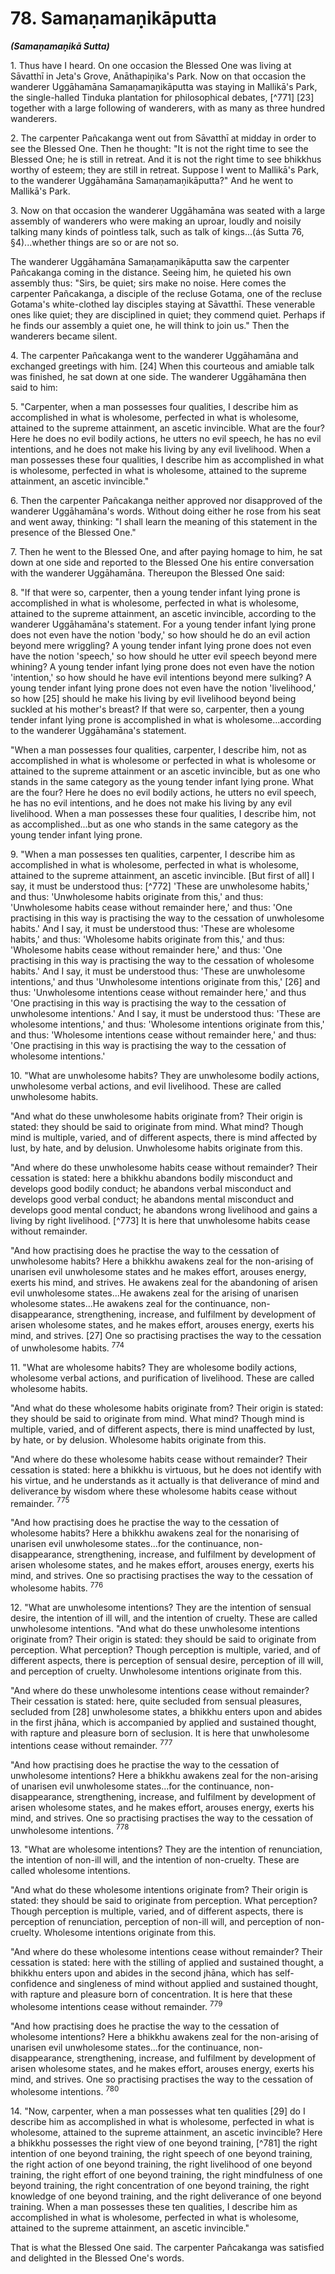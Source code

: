 # 78. Samaṇamaṇ̣̣ikāputta
***(Samaṇamaṇ̣̣ikā Sutta)***

1\. Thus have I heard. On one occasion the Blessed One was living at Sāvatthī in Jeta's Grove, Anāthapiṇ̣ika's Park. Now on that occasion the wanderer Uggāhamāna Samaṇamaṇ̣ikāputta was staying in Mallikā's Park, the single-halled Tinduka plantation for philosophical debates, [^771] [23] together with a large following of wanderers, with as many as three hundred wanderers.

2\. The carpenter Pañcakanga went out from Sāvatthī at midday in order to see the Blessed One. Then he thought: "It is not the right time to see the Blessed One; he is still in retreat. And it is not the right time to see bhikkhus worthy of esteem; they are still in retreat. Suppose I went to Mallikā's Park, to the wanderer Uggāhamāna Samaṇamaṇ̣ikāputta?" And he went to Mallikā's Park.

3\. Now on that occasion the wanderer Uggāhamāna was seated with a large assembly of wanderers who were making an uproar, loudly and noisily talking many kinds of pointless talk, such as talk of kings...(ás Sutta 76, §4)...whether things are so or are not so.

The wanderer Uggāhamāna Samaṇamaṇ̣ikāputta saw the carpenter Pañcakanga coming in the distance. Seeing him, he quieted his own assembly thus: "Sirs, be quiet; sirs make no noise. Here comes the carpenter Pañcakanga, a disciple of the recluse Gotama, one of the recluse Gotama's white-clothed lay disciples staying at Sāvatthī. These venerable ones like quiet; they are disciplined in quiet; they commend quiet. Perhaps if he finds our assembly a quiet one, he will think to join us." Then the wanderers became silent.

4\. The carpenter Pañcakanga went to the wanderer Uggāhamāna and exchanged greetings with him. [24] When this
courteous and amiable talk was finished, he sat down at one side. The wanderer Uggāhamāna then said to him:

5\. "Carpenter, when a man possesses four qualities, I describe him as accomplished in what is wholesome, perfected in what is wholesome, attained to the supreme attainment, an ascetic invincible. What are the four? Here he does no evil bodily actions, he utters no evil speech, he has no evil intentions, and he does not make his living by any evil livelihood. When a man possesses these four qualities, I describe him as accomplished in what is wholesome, perfected in what is wholesome, attained to the supreme attainment, an ascetic invincible."

6\. Then the carpenter Pañcakanga neither approved nor disapproved of the wanderer Uggāhamāna's words. Without doing either he rose from his seat and went away, thinking: "I shall learn the meaning of this statement in the presence of the Blessed One."

7\. Then he went to the Blessed One, and after paying homage to him, he sat down at one side and reported to the Blessed One his entire conversation with the wanderer Uggāhamāna. Thereupon the Blessed One said:

8\. "If that were so, carpenter, then a young tender infant lying prone is accomplished in what is wholesome, perfected in what is wholesome, attained to the supreme attainment, an ascetic invincible, according to the wanderer Uggāhamāna's statement. For a young tender infant lying prone does not even have the notion 'body,' so how should he do an evil action beyond mere wriggling? A young tender infant lying prone does not even have the notion 'speech,' so how should he utter evil speech beyond mere whining? A young tender infant lying prone does not even have the notion 'intention,' so how should he have evil intentions beyond mere sulking? A young tender infant lying prone does not even have the notion 'livelihood,' so how [25] should he make his living by evil livelihood beyond being suckled at his mother's breast? If that were so, carpenter, then a young tender infant lying prone is accomplished in what is wholesome...according to the wanderer Uggāhamāna's statement.

"When a man possesses four qualities, carpenter, I describe him, not as accomplished in what is wholesome or perfected in
what is wholesome or attained to the supreme attainment or an ascetic invincible, but as one who stands in the same category as the young tender infant lying prone. What are the four? Here he does no evil bodily actions, he utters no evil speech, he has no evil intentions, and he does not make his living by any evil livelihood. When a man possesses these four qualities, I describe him, not as accomplished...but as one who stands in the same category as the young tender infant lying prone.

9\. "When a man possesses ten qualities, carpenter, I describe him as accomplished in what is wholesome, perfected in what is wholesome, attained to the supreme attainment, an ascetic invincible. [But first of all] I say, it must be understood thus: [^772] 'These are unwholesome habits,' and thus: 'Unwholesome habits originate from this,' and thus: 'Unwholesome habits cease without remainder here,' and thus: 'One practising in this way is practising the way to the cessation of unwholesome habits.' And I say, it must be understood thus: 'These are wholesome habits,' and thus: 'Wholesome habits originate from this,' and thus: 'Wholesome habits cease without remainder here,' and thus: 'One practising in this way is practising the way to the cessation of wholesome habits.' And I say, it must be understood thus: 'These are unwholesome intentions,' and thus 'Unwholesome intentions originate from this,' [26] and thus: 'Unwholesome intentions cease without remainder here,' and thus 'One practising in this way is practising the way to the cessation of unwholesome intentions.' And I say, it must be understood thus: 'These are wholesome intentions,' and thus: 'Wholesome intentions originate from this,' and thus: 'Wholesome intentions cease without remainder here,' and thus: 'One practising in this way is practising the way to the cessation of wholesome intentions.'

10\. "What are unwholesome habits? They are unwholesome bodily actions, unwholesome verbal actions, and evil livelihood. These are called unwholesome habits.

"And what do these unwholesome habits originate from? Their origin is stated: they should be said to originate from mind. What mind? Though mind is multiple, varied, and of different aspects, there is mind affected by lust, by hate, and by delusion. Unwholesome habits originate from this.

"And where do these unwholesome habits cease without remainder? Their cessation is stated: here a bhikkhu abandons
bodily misconduct and develops good bodily conduct; he abandons verbal misconduct and develops good verbal conduct; he abandons mental misconduct and develops good mental conduct; he abandons wrong livelihood and gains a living by right livelihood. [^773] It is here that unwholesome habits cease without remainder.

"And how practising does he practise the way to the cessation of unwholesome habits? Here a bhikkhu awakens zeal for the non-arising of unarisen evil unwholesome states and he makes effort, arouses energy, exerts his mind, and strives. He awakens zeal for the abandoning of arisen evil unwholesome states...He awakens zeal for the arising of unarisen wholesome states...He awakens zeal for the continuance, non-disappearance, strengthening, increase, and fulfilment by development of arisen wholesome states, and he makes effort, arouses energy, exerts his mind, and strives. [27] One so practising practises the way to the cessation of unwholesome habits. ${ }^{774}$

11\. "What are wholesome habits? They are wholesome bodily actions, wholesome verbal actions, and purification of livelihood. These are called wholesome habits.

"And what do these wholesome habits originate from? Their origin is stated: they should be said to originate from mind. What mind? Though mind is multiple, varied, and of different aspects, there is mind unaffected by lust, by hate, or by delusion. Wholesome habits originate from this.

"And where do these wholesome habits cease without remainder? Their cessation is stated: here a bhikkhu is virtuous, but he does not identify with his virtue, and he understands as it actually is that deliverance of mind and deliverance by wisdom where these wholesome habits cease without remainder. ${ }^{775}$

"And how practising does he practise the way to the cessation of wholesome habits? Here a bhikkhu awakens zeal for the nonarising of unarisen evil unwholesome states...for the continuance, non-disappearance, strengthening, increase, and fulfilment by development of arisen wholesome states, and he makes effort, arouses energy, exerts his mind, and strives. One so practising practises the way to the cessation of wholesome habits. ${ }^{776}$

12\. "What are unwholesome intentions? They are the intention of sensual desire, the intention of ill will, and the intention of cruelty. These are called unwholesome intentions.
"And what do these unwholesome intentions originate from? Their origin is stated: they should be said to originate from perception. What perception? Though perception is multiple, varied, and of different aspects, there is perception of sensual desire, perception of ill will, and perception of cruelty. Unwholesome intentions originate from this.

"And where do these unwholesome intentions cease without remainder? Their cessation is stated: here, quite secluded from sensual pleasures, secluded from [28] unwholesome states, a bhikkhu enters upon and abides in the first jhāna, which is accompanied by applied and sustained thought, with rapture and pleasure born of seclusion. It is here that unwholesome intentions cease without remainder. ${ }^{777}$

"And how practising does he practise the way to the cessation of unwholesome intentions? Here a bhikkhu awakens zeal for the non-arising of unarisen evil unwholesome states...for the continuance, non-disappearance, strengthening, increase, and fulfilment by development of arisen wholesome states, and he makes effort, arouses energy, exerts his mind, and strives. One so practising practises the way to the cessation of unwholesome intentions. ${ }^{778}$

13\. "What are wholesome intentions? They are the intention of renunciation, the intention of non-ill will, and the intention of non-cruelty. These are called wholesome intentions.

"And what do these wholesome intentions originate from? Their origin is stated: they should be said to originate from perception. What perception? Though perception is multiple, varied, and of different aspects, there is perception of renunciation, perception of non-ill will, and perception of non-cruelty. Wholesome intentions originate from this.

"And where do these wholesome intentions cease without remainder? Their cessation is stated: here with the stilling of applied and sustained thought, a bhikkhu enters upon and abides in the second jhāna, which has self-confidence and singleness of mind without applied and sustained thought, with rapture and pleasure born of concentration. It is here that these wholesome intentions cease without remainder. ${ }^{779}$

"And how practising does he practise the way to the cessation of wholesome intentions? Here a bhikkhu awakens zeal for the non-arising of unarisen evil unwholesome states...for the
continuance, non-disappearance, strengthening, increase, and fulfilment by development of arisen wholesome states, and he makes effort, arouses energy, exerts his mind, and strives. One so practising practises the way to the cessation of wholesome intentions. ${ }^{780}$

14\. "Now, carpenter, when a man possesses what ten qualities [29] do I describe him as accomplished in what is wholesome, perfected in what is wholesome, attained to the supreme attainment, an ascetic invincible? Here a bhikkhu possesses the right view of one beyond training, [^781] the right intention of one beyond training, the right speech of one beyond training, the right action of one beyond training, the right livelihood of one beyond training, the right effort of one beyond training, the right mindfulness of one beyond training, the right concentration of one beyond training, the right knowledge of one beyond training, and the right deliverance of one beyond training. When a man possesses these ten qualities, I describe him as accomplished in what is wholesome, perfected in what is wholesome, attained to the supreme attainment, an ascetic invincible."

That is what the Blessed One said. The carpenter Pañcakanga was satisfied and delighted in the Blessed One's words.